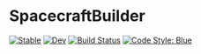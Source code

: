 # SpacecraftBuilder

[![Stable](https://img.shields.io/badge/docs-stable-blue.svg)](https://FraCpl.github.io/SpacecraftBuilder.jl/stable/)
[![Dev](https://img.shields.io/badge/docs-dev-blue.svg)](https://FraCpl.github.io/SpacecraftBuilder.jl/dev/)
[![Build Status](https://github.com/FraCpl/SpacecraftBuilder.jl/actions/workflows/CI.yml/badge.svg?branch=master)](https://github.com/FraCpl/SpacecraftBuilder.jl/actions/workflows/CI.yml?query=branch%3Amaster)
[![Code Style: Blue](https://img.shields.io/badge/code%20style-blue-4495d1.svg)](https://github.com/invenia/BlueStyle)
